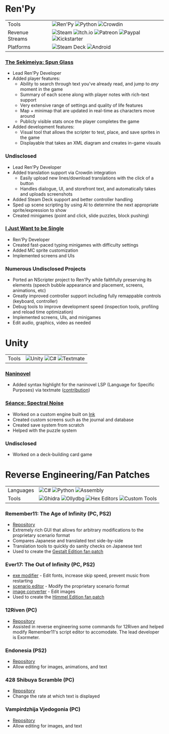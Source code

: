 # Ren'Py
<table>
  <tbody>
    <tr>
      <td>Tools</td>
      <td>
        <img alt="Ren'Py" src="https://img.shields.io/badge/RenPy-f6e058?style=flat&logo=renpy&logoColor=a05e65">
        <img alt="Python" src="https://img.shields.io/badge/Python-3776AB?style=flat&logo=python&logoColor=white">
        <img alt="Crowdin" src="https://img.shields.io/badge/Crowdin-444?logo=crowdin&style=flat">
      </td>
    <tr>
      <td>Revenue Streams</td>
      <td>
        <img alt="Steam" src="https://img.shields.io/badge/Steam-2E3340.svg?logo=steam&logoColor=white">
        <img alt="Itch.io" src="https://img.shields.io/badge/itch.io-FF0B34.svg?logo=Itch.io&logoColor=white">
        <img alt="Patreon" src="https://img.shields.io/badge/Patreon-F96854?logo=patreon&logoColor=white">
        <img alt="Paypal" src="https://img.shields.io/badge/Paypal-003087?logo=paypal&logoColor=white">
        <img alt="Kickstarter" src="https://img.shields.io/badge/Kickstarter-05CE78?logo=kickstarter&logoColor=white">
      </td>
    </tr>
    <tr>
      <td>Platforms</td>
      <td>
        <img alt="Steam Deck" src="https://img.shields.io/badge/Steam Deck-1A9FFF.svg?logo=steamdeck&logoColor=white">
        <img alt="Android" src="https://img.shields.io/badge/Android-34A853?logo=android&logoColor=white">
      </td>
    </tr>
  </tbody>
</table>

### [The Sekimeiya: Spun Glass](https://store.steampowered.com/app/1432500/The_Sekimeiya_Spun_Glass/)
- Lead Ren'Py Developer
- Added player features:
    - Ability to search through text you've already read, and jump to _any_ moment in the game
    - Summary of each scene along with player notes with rich-text support
    - Very extensive range of settings and quality of life features
    - Map + minimap that are updated in real-time as characters move around
    - Publicly visible stats once the player completes the game
- Added development features:
  - Visual tool that allows the scripter to test, place, and save sprites in the game
  - Displayable that takes an XML diagram and creates in-game visuals



### Undisclosed
- Lead Ren'Py Developer
- Added translation support via Crowdin integration
  - Easily upload new lines/download translations with the click of a button
  - Handles dialogue, UI, and storefront text, and automatically takes and uploads screenshots
- Added Steam Deck support and better controller handling
- Sped up scene scripting by using AI to determine the next appropriate sprite/expression to show
- Created minigames (point and click, slide puzzles, block pushing)

### [I Just Want to be Single](https://store.steampowered.com/app/1703610/I_Just_Want_to_be_Single_Season_One)
- Ren'Py Developer
- Created fast-paced typing minigames with difficulty settings
- Added MC sprite customization
- Implemented screens and UIs

### Numerous Undisclosed Projects
- Ported an NScripter project to Ren'Py while faithfully preserving its elements (speech bubble appearance and placement, screens, animations, etc)
- Greatly improved controller support including fully remappable controls (keyboard, controller)
- Debug tools to improve development speed (inspection tools, profiling and reload time optimization)
- Implemented screens, UIs, and minigames
- Edit audio, graphics, video as needed


# Unity
<table>
  <tbody>
    <tr>
      <td>Tools</td>
      <td>
        <img alt="Unity" src="https://img.shields.io/badge/Unity-626262?style=flat&logo=unity&logoColor=white">
<img alt="C#" src="https://img.shields.io/badge/C%23-239120?style=flat&logo=c-sharp&logoColor=white">
<img alt="Textmate" src="https://img.shields.io/badge/Textmate-444?style=flat">
      </td>
    </tr>
  </tbody>
</table>



### [Naninovel](https://github.com/naninovel/docs)
- Added syntax highlight for the naninovel LSP (Language for Specific Purposes) via textmate ([contribution](https://github.com/arsym-dev/naninovel.github.io/tree/textmate_grammar))

### [Séance: Spectral Noise](https://moon-moth-games.itch.io/seance-spectral-noise)

- Worked on a custom engine built on [Ink](https://www.inklestudios.com/ink/)
- Created custom screens such as the journal and database
- Created save system from scratch
- Helped with the puzzle system

### Undisclosed
- Worked on a deck-building card game


# Reverse Engineering/Fan Patches
<table>
  <tbody>
    <tr>
      <td>Languages</td>
      <td>
        <img alt="C#" src="https://img.shields.io/badge/C%23-239120?style=flat&logo=c-sharp&logoColor=white">
<img alt="Python" src="https://img.shields.io/badge/Python-3776AB?style=flat&logo=python&logoColor=white">
<img alt="Assembly" src="https://img.shields.io/badge/Assembly-02456C?style=flat">
      </td>
    </tr>
    <tr>
      <td>Tools</td>
      <td>
        <img alt="Ghidra" src="https://img.shields.io/badge/Ghidra-e22726?style=flat">
        <img alt="Ollydbg" src="https://img.shields.io/badge/OllyDbg-fa0404?style=flat">
        <img alt="Hex Editors" src="https://img.shields.io/badge/Hex Editors-444?style=flat">
        <img alt="Custom Tools" src="https://img.shields.io/badge/Custom Tools-444?style=flat">
      </td>
    </tr>
  </tbody>
</table>


### Remember11: The Age of Infinity (PC, PS2)
- [Repository](https://github.com/arsym-dev/Remember11-Script-Editor)
- Extremely rich GUI that allows for arbitrary modifications to the proprietary scenario format
- Compares Japanese and translated text side-by-side
- Translation tools to quickly do sanity checks on Japanese text
- Used to create the [Gestalt Edition fan patch](https://old.reddit.com/r/InfinitySeries/comments/mbk11z/remember11_gestalt_edition_repost/)

### Ever17: The Out of Infinity (PC, PS2)
- [exe modifier](https://github.com/arsym-dev/Ever17-Exe-Modifier) - Edit fonts, increase skip speed, prevent music from restarting
- [scenario editor](https://github.com/arsym-dev/Ever17-Scenario-Editor) - Modify the proprietary scenario format
- [image converter](https://github.com/arsym-dev/Ever17-CPS-Converter) - Edit images
- Used to create the [Himmel Edition fan patch](https://old.reddit.com/r/InfinitySeries/comments/mbkbhn/ever17_himmel_edition_repost/)

### 12Riven (PC)
- [Repository](https://github.com/Exormeter/12Riven_ScriptEditor)
- Assisted in reverse engineering some commands for 12Riven and helped modify Remember11's script editor to accomodate. The lead developer is Exormeter.

### Endonesia (PS2)
- [Repository](https://github.com/arsym-dev/endonesia-tool)
- Allow editing for images, animations, and text

### 428 Shibuya Scramble (PC)
- [Repository](https://github.com/arsym-dev/428-Text-Speed-Patch)
- Change the rate at which text is displayed

### Vampirdzhija Vjedogonia (PC)
- [Repository](https://github.com/arsym-dev/vjedogonia-tools)
- Allow editing for images, and text
